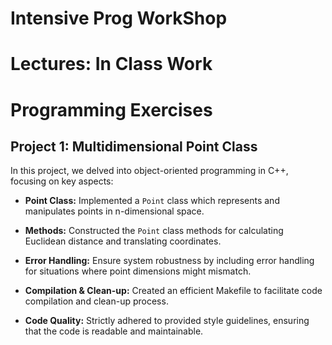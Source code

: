 # Intensive Prog WorkShop

# Lectures: In Class Work


# Programming Exercises


## Project 1: Multidimensional Point Class

In this project, we delved into object-oriented programming in C++, focusing on key aspects:

-  **Point Class:** Implemented a `Point` class which represents and manipulates points in n-dimensional space.

-  **Methods:** Constructed the `Point` class methods for calculating Euclidean distance and translating coordinates.

-  **Error Handling:** Ensure system robustness by including error handling for situations where point dimensions might mismatch.

-  **Compilation & Clean-up:** Created an efficient Makefile to facilitate code compilation and clean-up process.

-  **Code Quality:** Strictly adhered to provided style guidelines, ensuring that the code is readable and maintainable.

